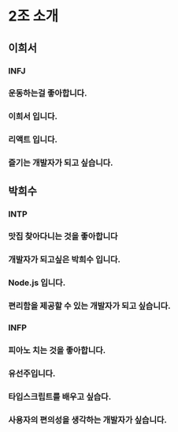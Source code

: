 <h1> 2조 소개 </h1>

<h2> 이희서 </h2>

<h3> INFJ </h3>
<h3>운동하는걸 좋아합니다.</h3>
<h3>이희서 입니다.</h3>
<h3>리액트 입니다.</h3>
<h3>즐기는 개발자가 되고 싶습니다.</h3>




<h2> 박희수 </h2>

<h3> INTP </h3>
<h3> 맛집 찾아다니는 것을 좋아합니다</h3>
<h3> 개발자가 되고싶은 박희수 입니다.</h3>
<h3> Node.js 입니다.</h3> 
<h3> 편리함을 제공할 수 있는 개발자가 되고 싶습니다.<h3>

<h3> INFP </h3>
<h3> 피아노 치는 것을 좋아합니다.</h3>
<h3>유선주입니다.</h3>
<h3>타입스크립트를 배우고 싶습다.</h3>
<h3>사용자의 편의성을 생각하는 개발자가 싶습니다.</h3>

